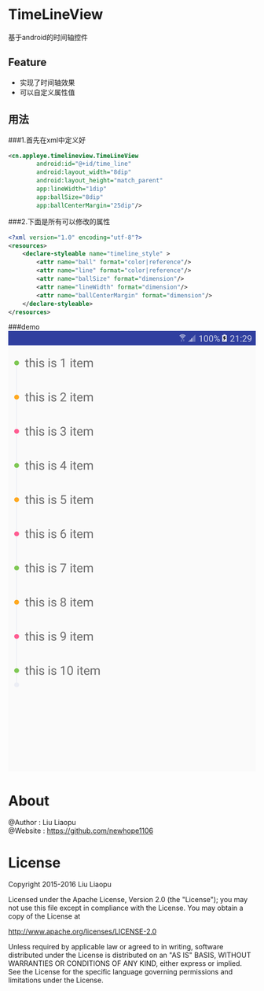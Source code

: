# TimeLineView
基于android的时间轴控件
<br>
## Feature
- 实现了时间轴效果
- 可以自定义属性值
## 用法
###1.首先在xml中定义好
```xml
<cn.appleye.timelineview.TimeLineView
        android:id="@+id/time_line"
        android:layout_width="8dip"
        android:layout_height="match_parent"
        app:lineWidth="1dip"
        app:ballSize="8dip"
        app:ballCenterMargin="25dip"/>
```
###2.下面是所有可以修改的属性
```xml
<?xml version="1.0" encoding="utf-8"?>
<resources>
    <declare-styleable name="timeline_style" >
        <attr name="ball" format="color|reference"/>
        <attr name="line" format="color|reference"/>
        <attr name="ballSize" format="dimension"/>
        <attr name="lineWidth" format="dimension"/>
        <attr name="ballCenterMargin" format="dimension"/>
    </declare-styleable>
</resources>
```
###demo
![img](./screenshots/demo.png)

# About
@Author : Liu Liaopu </br>
@Website : https://github.com/newhope1106

# License
Copyright 2015-2016 Liu Liaopu

Licensed under the Apache License, Version 2.0 (the "License"); you may not use this file except in compliance with the License. You may obtain a copy of the License at

http://www.apache.org/licenses/LICENSE-2.0

Unless required by applicable law or agreed to in writing, software distributed under the License is distributed on an "AS IS" BASIS, WITHOUT WARRANTIES OR CONDITIONS OF ANY KIND, either express or implied. See the License for the specific language governing permissions and limitations under the License.
